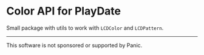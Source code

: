 # Color API for PlayDate

Small package with utils to work with `LCDColor` and `LCDPattern`.





- - -

This software is not sponsored or supported by Panic.
